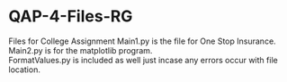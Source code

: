 # QAP-4-Files-RG<br>
Files for College Assignment
Main1.py is the file for One Stop Insurance.<br>
Main2.py is for the matplotlib program.<br>
FormatValues.py is included as well just incase any errors occur with file location.<br>
